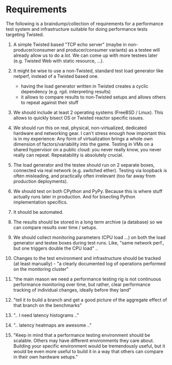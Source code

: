 # Requirements

The following is a braindump/collection of requirements for a performance test system and infrastructure suitable for doing performance tests targeting Twisted.

1. A simple Twisted based "TCP echo server" (maybe in non-producer/consumer and producer/consumer variants) as a testee will already allow us to do a _lot_.
We can come up with more testees later (e.g. Twisted Web with static resource, ...).

2. It might be wise to use a non-Twisted, standard test load generator like netperf, instead of a Twisted based one.
   - having the load generator written in Twisted creates a cyclic dependency (e.g. rgd. interpreting results)
   - it allows to compare results to non-Twisted setups and allows others to repeat against their stuff

3. We should include at least 2 operating systems (FreeBSD / Linux).
This allows to quickly bisect OS or Twisted reactor specific issues.

4. We should run this on real, physical, non-virtualized, dedicated hardware and networking gear.
I can't stress enough how important this is in my experience:
Any form of virtualization brings a whole own dimension of factors/variability into the game.
Testing in VMs on a shared hypervisor on a public cloud: you never really know, you never really can repeat.
Repeatability is absolutely crucial.

5. The load generator and the testee should run on 2 separate boxes, connected via real network (e.g. switched ether).
Testing via loopback is often misleading, and practically often irrelevant (too far away from production deployments).

6. We should test on both CPython and PyPy.
Because this is where stuff actually runs later in production. And for bisecting Python implementation specifics.

7. It should be automated.

8. The results should be stored in a long term archive (a database) so we can compare results over time / setups.

9. We should collect monitoring parameters (CPU load ...) on both the load generator and testee boxes during test runs.
Like, "same network perf., but one triggers double the CPU load" ..

10. Changes to the test environment and infrastructure should be tracked (at least manually) - "a clearly documented log of operations performed on the monitoring cluster"

11. "the main reason we need a performance testing rig is not continuous performance monitoring over time, but rather, clear performance tracking of individual changes, ideally before they land"

12. "tell it to build a branch and get a good picture of the aggregate effect of that branch on the benchmarks"

13. ".. I need latency histograms .."

14. ".. latency heatmaps are awesome .."

15. "Keep in mind that a performance testing environment should be scalable.  Others may have different environments they care about.  Building your specific environment would be tremendously useful, but it would be even more useful to build it in a way that others can compare in their own hardware setups."

